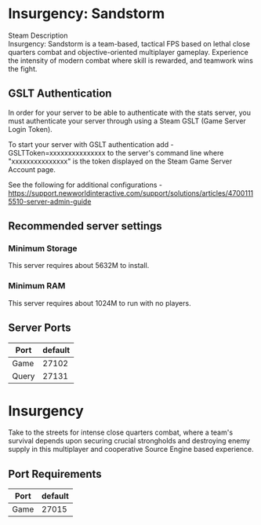 # Insurgency: Sandstorm
Steam Description  
Insurgency: Sandstorm is a team-based, tactical FPS based on lethal close quarters combat and objective-oriented multiplayer gameplay. Experience the intensity of modern combat where skill is rewarded, and teamwork wins the fight.

## GSLT Authentication
In order for your server to be able to authenticate with the stats server, you must authenticate your server through using a Steam GSLT (Game Server Login Token).

To start your server with GSLT authentication add -GSLTToken=xxxxxxxxxxxxxxx to the server's command line where "xxxxxxxxxxxxxxx" is the token displayed on the Steam Game Server Account page.

See the following for additional configurations - https://support.newworldinteractive.com/support/solutions/articles/47001115510-server-admin-guide

## Recommended server settings
### Minimum Storage
This server requires about 5632M to install.
### Minimum RAM
This server requires about 1024M to run with no players.

## Server Ports

| Port  | default |
|-------|---------|
| Game  | 27102   |
| Query | 27131   |

# Insurgency

Take to the streets for intense close quarters combat, where a team's survival depends upon securing crucial strongholds and destroying enemy supply in this multiplayer and cooperative Source Engine based experience. 

## Port Requirements
|   Port   | default |
|----------|---------|
|   Game   | 27015   |
